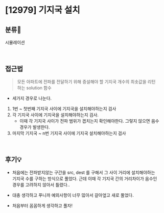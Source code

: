 # [12979] 기지국 설치
## 분류💁

시뮬레이션

</br>

## 접근법

> 모든 아파트에 전파를 전달하기 위해 증설해야 할 기지국 개수의 최솟값을 리턴하는 solution 함수
- 세가지 경우로 나눈다.
1.  1번 ~ 첫번째 기지국 사이에 기지국을 설치해야하는지 검사
2. 각 기지국 사이에 기지국을 설치해야하는지 검사. 
    - 이때 각 기지국 사이가 전파 범위가 겹치는지 확인해야한다. 그렇지 않으면 음수 경우가 발생한다.
3. 마지막 기지국 ~ n번 기지국 사이에 기지국 설치해야하는지 검사 


</br>

## 후기💡

- 처음에는 전파받지않는 구간을 src, dest 를 구해서 그 사이 거리에 설치해야하는 기지국 수를 구하는 방식으로 풀었다. 근데 이때 각 기지국 간의 거리차이가 음수인 경우를 고려하지 않아서 틀렸다..

- 대충 생각하고 푸니까 예외사항이 너무 많아서 갈아엎고 새로 풀었다.
- 처음부터 꼼꼼하게 생각하고 풀자!


